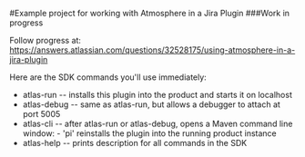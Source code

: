 #Example project for working with Atmosphere in a Jira Plugin
###Work in progress

Follow progress at:
https://answers.atlassian.com/questions/32528175/using-atmosphere-in-a-jira-plugin


Here are the SDK commands you'll use immediately:

* atlas-run   -- installs this plugin into the product and starts it on localhost
* atlas-debug -- same as atlas-run, but allows a debugger to attach at port 5005
* atlas-cli   -- after atlas-run or atlas-debug, opens a Maven command line window:
                 - 'pi' reinstalls the plugin into the running product instance
* atlas-help  -- prints description for all commands in the SDK

